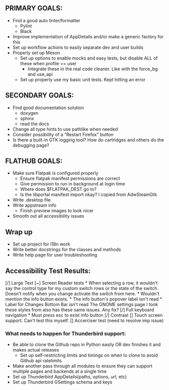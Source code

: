 ## PRIMARY GOALS:
* Find a good auto linter/formatter
    * Pylint
    * Black 
* Improve implementation of AppDetails and/or make a generic factory for this
* Set up workflow actions to easily separate dev and user builds
* Properly set up Meson
    * Set up options to enable mocks and easy tests, but disable ALL of these when profile == user
        * Integrate these in the real code cleaner. Like with the force_bg and use_api 
    * Set up properly use my basic unit tests. Kept hitting an error


## SECONDARY GOALS:
* Find good documentation solution
    * doxygen
    * sphinx
    * read the docs
* Change all type hints to use pathlike when needed
* Consider possibility of a "Restart Firefox" button
* Is there a built-in GTK logging tool? How do cartridges and others do the debugging page?

## FLATHUB GOALS:
* Make sure Flatpak is configured properly
    * Ensure flatpak manifest permissions are correct
    * Give permission to run in background at login time
    * Where does $FLATPAK_DEST go to?
    * Is the libportal manifest import okay? I copied from AdwSteamGtk 
* Write .desktop file
* Write appstream info
    * Finish preview images to look nicer
* Smooth out all accessibility issues


## Wrap up
* Set up project for i18n work
* Write better docstrings for the classes and methods
* Write help page for user troubleshooting


## Accessibility Test Results:
[/] Large Text
[~] Screen Reader tests
    * When selecting a row, it wouldn't say the control type for my custom switch rows or the state of the switch. Doesn't notify when you change activate the switch from here.
    * Wouldn't mention the info button exists.
    * The info button's popover label isn't read
    * Label for Changes Bottom Bar isn't read
    The GNOME settings page I took these styles from also has these same issues. Any fix?
[/] Full keyboard navigation
    * Must press esc to exist info button
[/] Contrast
[] Touch screen support. Can't test this myself.
[] Accerciser test (need to resolve imp issue)


### What needs to happen for Thunderbird support:
* Be able to clone the Github repo in Python easily OR dev finishes it and makes actual releases
    * Set up self-restricting limits and timings on when to clone to avoid Github api ratelimits
* Make another pass through all modules to ensure they can support multiple pages and backends at a single time
* Set up Thunderbird AppDetails(paths, options, url, etc)
* Set up Thunderbird GSettings schema and keys 
